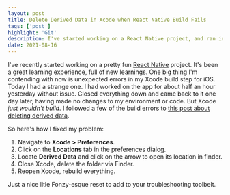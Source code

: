 ```yaml
---
layout: post
title: Delete Derived Data in Xcode when React Native Build Fails
tags: ['post']
highlight: 'Git'
description: I've started working on a React Native project, and ran into a build issue with a quick fix.
date: 2021-08-16
---
```


I've recently started working on a pretty fun [React Native](https://reactnative.dev/) project. It's been a great learning experience, full of new learnings. One big thing I'm contending with now is unexpected errors in my Xcode build step for iOS. 
Today I had a strange one. I had worked on the app for about half an hour yesterday without issue. Closed everything down and came back to it one day later, having made no changes to my environment or code. But Xcode *just wouldn't build*. I followed a few of the build errors to [this post about deleting derived data](https://programmingwithswift.com/delete-derived-data-Xcode/). 

So here's how I fixed my problem: 

1. Navigate to **Xcode > Preferences**.
1. Click on the **Locations** tab in the preferences dialog.
1. Locate **Derived Data** and click on the arrow to open its location in finder.
1. Close Xcode, delete the folder via Finder.
1. Reopen Xcode, rebuild everything.

Just a nice litle Fonzy-esque reset to add to your troubleshooting toolbelt.